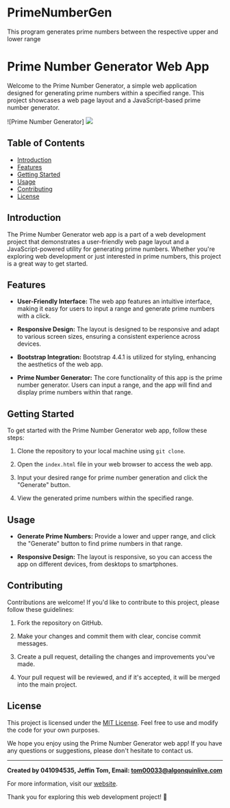 # PrimeNumberGen
 This program generates prime numbers between the respective upper and lower range
# Prime Number Generator Web App

Welcome to the Prime Number Generator, a simple web application designed for generating prime numbers within a specified range. This project showcases a web page layout and a JavaScript-based prime number generator.

![Prime Number Generator]
[<img src="AF1QipMB3txoYaAIXlemvafqzauNLfjwRlr8GQBp9X-v.png">](https://photos.google.com/photo/AF1QipMB3txoYaAIXlemvafqzauNLfjwRlr8GQBp9X-v)
## Table of Contents

- [Introduction](#introduction)
- [Features](#features)
- [Getting Started](#getting-started)
- [Usage](#usage)
- [Contributing](#contributing)
- [License](#license)

## Introduction

The Prime Number Generator web app is a part of a web development project that demonstrates a user-friendly web page layout and a JavaScript-powered utility for generating prime numbers. Whether you're exploring web development or just interested in prime numbers, this project is a great way to get started.

## Features

- **User-Friendly Interface:** The web app features an intuitive interface, making it easy for users to input a range and generate prime numbers with a click.

- **Responsive Design:** The layout is designed to be responsive and adapt to various screen sizes, ensuring a consistent experience across devices.

- **Bootstrap Integration:** Bootstrap 4.4.1 is utilized for styling, enhancing the aesthetics of the web app.

- **Prime Number Generator:** The core functionality of this app is the prime number generator. Users can input a range, and the app will find and display prime numbers within that range.

## Getting Started

To get started with the Prime Number Generator web app, follow these steps:

1. Clone the repository to your local machine using `git clone`.

2. Open the `index.html` file in your web browser to access the web app.

3. Input your desired range for prime number generation and click the "Generate" button.

4. View the generated prime numbers within the specified range.

## Usage

- **Generate Prime Numbers:** Provide a lower and upper range, and click the "Generate" button to find prime numbers in that range.

- **Responsive Design:** The layout is responsive, so you can access the app on different devices, from desktops to smartphones.

## Contributing

Contributions are welcome! If you'd like to contribute to this project, please follow these guidelines:

1. Fork the repository on GitHub.

2. Make your changes and commit them with clear, concise commit messages.

3. Create a pull request, detailing the changes and improvements you've made.

4. Your pull request will be reviewed, and if it's accepted, it will be merged into the main project.

## License

This project is licensed under the [MIT License](LICENSE.md). Feel free to use and modify the code for your own purposes.

We hope you enjoy using the Prime Number Generator web app! If you have any questions or suggestions, please don't hesitate to contact us.

---

**Created by 041094535, Jeffin Tom, Email: tom00033@algonquinlive.com**

For more information, visit our [website](https://jeffint.sgedu.site/Webdev/index.html).

Thank you for exploring this web development project! 🚀
